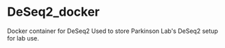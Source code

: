 # DeSeq2_docker
Docker container for DeSeq2
Used to store Parkinson Lab's DeSeq2 setup for lab use.
